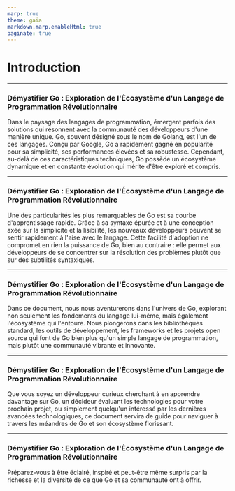 ```yaml
---
marp: true
theme: gaia
markdown.marp.enableHtml: true
paginate: true
---
```


# Introduction

---

### Démystifier Go : Exploration de l'Écosystème d'un Langage de Programmation Révolutionnaire

Dans le paysage des langages de programmation, émergent parfois des solutions qui résonnent avec la communauté des développeurs d'une manière unique. Go, souvent désigné sous le nom de Golang, est l'un de ces langages. Conçu par Google, Go a rapidement gagné en popularité pour sa simplicité, ses performances élevées et sa robustesse. Cependant, au-delà de ces caractéristiques techniques, Go possède un écosystème dynamique et en constante évolution qui mérite d'être exploré et compris.

---

### Démystifier Go : Exploration de l'Écosystème d'un Langage de Programmation Révolutionnaire

Une des particularités les plus remarquables de Go est sa courbe d'apprentissage rapide. Grâce à sa syntaxe épurée et à une conception axée sur la simplicité et la lisibilité, les nouveaux développeurs peuvent se sentir rapidement à l'aise avec le langage. Cette facilité d'adoption ne compromet en rien la puissance de Go, bien au contraire : elle permet aux développeurs de se concentrer sur la résolution des problèmes plutôt que sur des subtilités syntaxiques.

---

### Démystifier Go : Exploration de l'Écosystème d'un Langage de Programmation Révolutionnaire

Dans ce document, nous nous aventurerons dans l'univers de Go, explorant non seulement les fondements du langage lui-même, mais également l'écosystème qui l'entoure. Nous plongerons dans les bibliothèques standard, les outils de développement, les frameworks et les projets open source qui font de Go bien plus qu'un simple langage de programmation, mais plutôt une communauté vibrante et innovante.

---

### Démystifier Go : Exploration de l'Écosystème d'un Langage de Programmation Révolutionnaire

Que vous soyez un développeur curieux cherchant à en apprendre davantage sur Go, un décideur évaluant les technologies pour votre prochain projet, ou simplement quelqu'un intéressé par les dernières avancées technologiques, ce document servira de guide pour naviguer à travers les méandres de Go et son écosystème florissant.

---

### Démystifier Go : Exploration de l'Écosystème d'un Langage de Programmation Révolutionnaire

Préparez-vous à être éclairé, inspiré et peut-être même surpris par la richesse et la diversité de ce que Go et sa communauté ont à offrir.

